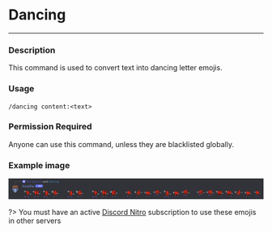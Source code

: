 # Dancing
---
### Description
This command is used to convert text into dancing letter emojis.
### Usage
```
/dancing content:<text>
```
### Permission Required
Anyone can use this command, unless they are blacklisted globally.

### Example image
![convert dancing](../images/convertdancing.png)

?> You must have an active [Discord Nitro](https://discord.com/nitro) subscription to use these emojis in other servers
